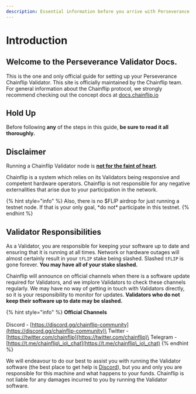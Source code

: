 ```yaml
---
description: Essential information before you arrive with Perseverance.
---
```


# Introduction

## Welcome to the Perseverance Validator Docs.

This is the one and only official guide for setting up your Perseverance Chainflip Validator. This site is officially maintained by the Chainflip team. For general information about the Chainflip protocol, we strongly recommend checking out the concept docs at [docs.chainflip.io](http://127.0.0.1:5000/o/-MXe0QDXPnqEtZknNxst/s/DQUC2wQf4NIhgIHFhCFR/)

## Hold Up

Before following **any** of the steps in this guide, **be sure to read it all thoroughly.**

## Disclaimer

Running a Chainflip Validator node is [**not for the faint of heart**](https://idioms.thefreedictionary.com/not+for+the+faint+of+heart).

Chainflip is a system which relies on its Validators being responsive and competent hardware operators. Chainflip is not responsible for any negative externalities that arise due to your participation in the network.

{% hint style="info" %}
Also, there is no $FLIP airdrop for just running a testnet node. If that is your only goal, \*do not\* participate in this testnet.
{% endhint %}

## Validator Responsibilities

As a Validator, you are responsible for keeping your software up to date and ensuring that it is running at all times. Network or hardware outages will almost certainly result in your `tFLIP` stake being slashed. Slashed `tFLIP` is gone forever. **You may have all of your stake slashed.**

Chainflip will announce on official channels when there is a software update required for Validators, and we implore Validators to check these channels regularly. We may have no way of getting in touch with Validators directly, so it is your responsibility to monitor for updates. **Validators who do not keep their software up to date may be slashed.**

{% hint style="info" %}
**Official Channels**\
\
Discord - [https://discord.gg/chainflip-community](https://discord.gg/chainflip-community)\
Twitter - [https://twitter.com/chainflip](https://twitter.com/chainflip)\
Telegram - [https://t.me/chainflip\_io\_chat](https://t.me/chainflip\_io\_chat)
{% endhint %}

We will endeavour to do our best to assist you with running the Validator software (the best place to get help is [Discord](https://discord.gg/chainflip-community)), but you and only you are responsible for this machine and what happens to your funds. Chainflip is not liable for any damages incurred to you by running the Validator software.
